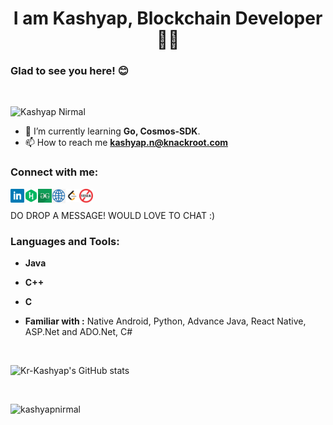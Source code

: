 <h1 align="center">I am Kashyap, Blockchain Developer 👨‍💻</h1>

### Glad to see you here! 😊

<br>

<p align="left"> <img src="https://komarev.com/ghpvc/?username=kr-kashyap&label=Profile%20views&color=0e75b6&style=flat" alt="Kashyap Nirmal" /> </p>

- 🌱 I’m currently learning **Go, Cosmos-SDK**.
- 📫 How to reach me **kashyap.n@knackroot.com**

<h3 align="left">Connect with me:</h3>
<p align="left">
<a href="https://www.linkedin.com/in/kashyap-nirmal/">
  <img align="left" alt="Linkdein" width="22px" src="https://github.com/Kashyap-Nirmal/kashyap-nirmal/blob/main/svg%20icons/linkedin.png" />
</a>
<a href="https://www.hackerrank.com/kashyapnirmal09">
  <img align="left" alt="Hackerrank" width="22px" src="https://github.com/Kashyap-Nirmal/kashyap-nirmal/blob/main/svg%20icons/hackerrank.png" />
</a>
<a href="https://auth.geeksforgeeks.org/user/kashyapnirmal09/profile">
  <img align="left" alt="GeeksForGeeks" width="22px" src="https://github.com/Kashyap-Nirmal/kashyap-nirmal/blob/main/svg%20icons/geeksforgeeks.png" />  
</a>
<a href="https://kashyap-nirmal.github.io/">
  <img align="left" alt="Website" width="22px" src="https://github.com/Kashyap-Nirmal/kashyap-nirmal/blob/main/svg%20icons/website.png" />  
</a>
<a href="https://leetcode.com/kashyap_nirmal/">
  <img align="left" alt="Leet Code" width="22px" src="https://github.com/Kashyap-Nirmal/kashyap-nirmal/blob/main/svg%20icons/leetcode.png" />  
</a>
<a href="https://www.stopstalk.com/user/profile/kashyapnirmal">
  <img align="left" alt="Stop Stalk" width="22px" src="https://github.com/Kashyap-Nirmal/kashyap-nirmal/blob/main/svg%20icons/stopstalk.png" />
</a>
</p>

<br><br>
  DO DROP A MESSAGE! WOULD LOVE TO CHAT :)
<br>

<h3 align="left">Languages and Tools:</h3>
<p align="left"> 

- **Java**
- **C++**
- **C**

- **Familiar with :** Native Android, Python, Advance Java, React Native, ASP.Net and ADO.Net, C#

<br>

![Kr-Kashyap's GitHub stats](https://github-readme-stats.vercel.app/api?username=kr-kashyap&show_icons=true&theme=transparent&count_private=true)

 <br>
  
<p><img src="https://github-readme-stats.vercel.app/api/top-langs?username=kr-kashyap&show_icons=true&locale=en&langs_count=3" alt="kashyapnirmal" /></p><br>

<!--<p>&nbsp;<img align="center" src="https://github-readme-stats.vercel.app/api?username=kr-kashyap&show_icons=true&locale=en&hide=prs,issues,contribs&count_private=true" alt="kashyapnirmal" /></p><br>-->

<!--<p><img align="center" src="https://github-readme-streak-stats.herokuapp.com/?user=kr-kashyap&border_color=#000000&border_radius=5" alt="kashyapnirmal" /></p>-->

<!--
- 👀 I’m interested in ...
- I'm looking forward to learn Data structures and Algorithms, Node-JS.

- 💞️ I’m looking to collaborate on ...

-->

<!---
kr-kashyap/kr-kashyap is a ✨ special ✨ repository because its `README.md` (this file) appears on your GitHub profile.
You can click the Preview link to take a look at your changes.
--->
